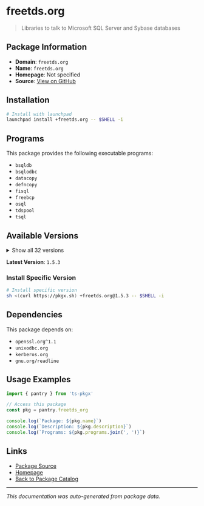 # freetds.org

> Libraries to talk to Microsoft SQL Server and Sybase databases

## Package Information

- **Domain**: `freetds.org`
- **Name**: `freetds.org`
- **Homepage**: Not specified
- **Source**: [View on GitHub](https://github.com/pkgxdev/pantry/tree/main/projects/freetds.org/package.yml)

## Installation

```bash
# Install with launchpad
launchpad install +freetds.org -- $SHELL -i
```

## Programs

This package provides the following executable programs:

- `bsqldb`
- `bsqlodbc`
- `datacopy`
- `defncopy`
- `fisql`
- `freebcp`
- `osql`
- `tdspool`
- `tsql`

## Available Versions

<details>
<summary>Show all 32 versions</summary>

- `1.5.3`, `1.5.2`, `1.5.1`, `1.4.27`, `1.4.26`
- `1.4.24`, `1.4.23`, `1.4.22`, `1.4.21`, `1.4.20`
- `1.4.19`, `1.4.17`, `1.4.16`, `1.4.15`, `1.4.14`
- `1.4.13`, `1.4.12`, `1.4.11`, `1.4.10`, `1.4.9`
- `1.4.8`, `1.4.7`, `1.4.6`, `1.4.5`, `1.4.4`
- `1.4.3`, `1.4.2`, `1.4.1`, `1.3.21`, `1.3.20`
- `1.3.19`, `1.3.18`

</details>

**Latest Version**: `1.5.3`

### Install Specific Version

```bash
# Install specific version
sh <(curl https://pkgx.sh) +freetds.org@1.5.3 -- $SHELL -i
```

## Dependencies

This package depends on:

- `openssl.org^1.1`
- `unixodbc.org`
- `kerberos.org`
- `gnu.org/readline`

## Usage Examples

```typescript
import { pantry } from 'ts-pkgx'

// Access this package
const pkg = pantry.freetds_org

console.log(`Package: ${pkg.name}`)
console.log(`Description: ${pkg.description}`)
console.log(`Programs: ${pkg.programs.join(', ')}`)
```

## Links

- [Package Source](https://github.com/pkgxdev/pantry/tree/main/projects/freetds.org/package.yml)
- [Homepage](#)
- [Back to Package Catalog](../package-catalog.md)

---

*This documentation was auto-generated from package data.*
